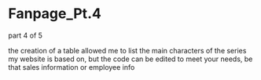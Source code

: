 # Fanpage_Pt.4
part 4 of 5

the creation of a table allowed me to list the main characters of the series my website is based on, but the code can be edited to meet your needs, be that sales information or employee info 

